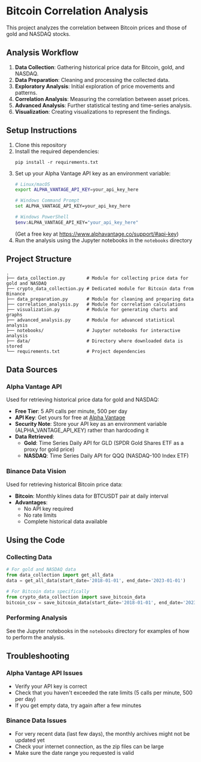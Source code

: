 # Bitcoin Correlation Analysis

This project analyzes the correlation between Bitcoin prices and those of gold and NASDAQ stocks.

## Analysis Workflow

1. **Data Collection**: Gathering historical price data for Bitcoin, gold, and NASDAQ.
2. **Data Preparation**: Cleaning and processing the collected data.
3. **Exploratory Analysis**: Initial exploration of price movements and patterns.
4. **Correlation Analysis**: Measuring the correlation between asset prices.
5. **Advanced Analysis**: Further statistical testing and time-series analysis.
6. **Visualization**: Creating visualizations to represent the findings.

## Setup Instructions

1. Clone this repository
2. Install the required dependencies:
   ```
   pip install -r requirements.txt
   ```
3. Set up your Alpha Vantage API key as an environment variable:
   ```bash
   # Linux/macOS
   export ALPHA_VANTAGE_API_KEY=your_api_key_here
   
   # Windows Command Prompt
   set ALPHA_VANTAGE_API_KEY=your_api_key_here
   
   # Windows PowerShell
   $env:ALPHA_VANTAGE_API_KEY="your_api_key_here"
   ```
   (Get a free key at https://www.alphavantage.co/support/#api-key)
4. Run the analysis using the Jupyter notebooks in the `notebooks` directory

## Project Structure

```
.
├── data_collection.py        # Module for collecting price data for gold and NASDAQ
├── crypto_data_collection.py # Dedicated module for Bitcoin data from Binance
├── data_preparation.py       # Module for cleaning and preparing data
├── correlation_analysis.py   # Module for correlation calculations
├── visualization.py          # Module for generating charts and graphs
├── advanced_analysis.py      # Module for advanced statistical analysis
├── notebooks/                # Jupyter notebooks for interactive analysis
├── data/                     # Directory where downloaded data is stored
└── requirements.txt          # Project dependencies
```

## Data Sources

### Alpha Vantage API
Used for retrieving historical price data for gold and NASDAQ:

- **Free Tier**: 5 API calls per minute, 500 per day
- **API Key**: Get yours for free at [Alpha Vantage](https://www.alphavantage.co/support/#api-key)
- **Security Note**: Store your API key as an environment variable (ALPHA_VANTAGE_API_KEY) rather than hardcoding it
- **Data Retrieved**:
  - **Gold**: Time Series Daily API for GLD (SPDR Gold Shares ETF as a proxy for gold price)
  - **NASDAQ**: Time Series Daily API for QQQ (NASDAQ-100 Index ETF)

### Binance Data Vision
Used for retrieving historical Bitcoin price data:

- **Bitcoin**: Monthly klines data for BTCUSDT pair at daily interval
- **Advantages**:
  - No API key required
  - No rate limits
  - Complete historical data available

## Using the Code

### Collecting Data

```python
# For gold and NASDAQ data
from data_collection import get_all_data
data = get_all_data(start_date='2018-01-01', end_date='2023-01-01')

# For Bitcoin data specifically
from crypto_data_collection import save_bitcoin_data
bitcoin_csv = save_bitcoin_data(start_date='2018-01-01', end_date='2023-01-01')
```

### Performing Analysis

See the Jupyter notebooks in the `notebooks` directory for examples of how to perform the analysis.

## Troubleshooting

### Alpha Vantage API Issues
- Verify your API key is correct
- Check that you haven't exceeded the rate limits (5 calls per minute, 500 per day)
- If you get empty data, try again after a few minutes

### Binance Data Issues
- For very recent data (last few days), the monthly archives might not be updated yet
- Check your internet connection, as the zip files can be large
- Make sure the date range you requested is valid 